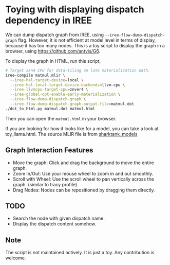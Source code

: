 # Toying with displaying dispatch dependency in IREE

We can dump dispatch graph from IREE, using `--iree-flow-dump-dispatch-graph`
flag. However, it is not efficient at model level in terms of display, because
it has too many nodes. This is a toy script to display the graph in a browser,
using https://github.com/antvis/G6.

To display the graph in HTML, run this script,

```bash
# Target zen4 CPU for data-tiling on late materialization path.
iree-compile matmul.mlir \
  --iree-hal-target-device=local \
  --iree-hal-local-target-device-backends=llvm-cpu \
  --iree-llvmcpu-target-cpu=znver4 \
  --iree-global-opt-enable-early-materialization \
  --iree-flow-dump-dispatch-graph \
  --iree-flow-dump-dispatch-graph-output-file=matmul.dot
./dot_to_html.py matmul.dot matmul.html
```

Then you can open the `matmul.html` in your browser.

If you are looking for how it looks like for a model, you can take a look at
toy_llama.html. The source MLIR file is from [sharktank_models](https://github.com/iree-org/iree-test-suites/tree/main/sharktank_models)

## Graph Interaction Features
- Move the graph: Click and drag the background to move the entire graph.
- Zoom In/Out: Use your mouse wheel to zoom in and out smoothly.
- Scroll with Wheel: Use the scroll wheel to pan vertically across the graph.
    (similar to tracy profile)
- Drag Nodes: Nodes can be repositioned by dragging them directly.

## TODO

- Search the node with given dispatch name.
- Display the dispatch content somehow.

## Note

The script is not maintained actively. It is just a toy. Any contribution is
welcome.
